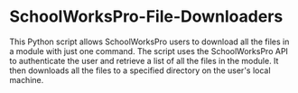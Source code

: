 # SchoolWorksPro-File-Downloaders
This Python script allows SchoolWorksPro users to download all the files in a module with just one command. The script uses the SchoolWorksPro API to authenticate the user and retrieve a list of all the files in the module. It then downloads all the files to a specified directory on the user's local machine.
